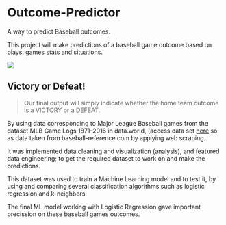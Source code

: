 # Outcome-Predictor
A way to predict Baseball outcomes.

This project will make predictions of a baseball game outcome based on plays, games stats and situations.

![](https://user-images.githubusercontent.com/56207845/72391648-b768a080-36fb-11ea-975a-4192debdde6b.jpg)

## Victory or Defeat!
> Our final output will simply indicate whether the home team outcome is a VICTORY or a DEFEAT.

By using data corresponding to Major League Baseball games from the dataset MLB Game Logs 1871-2016 in data.world,
(access data set [here](https://data.world/dataquest/mlb-game-logs)
so as data taken from baseball-reference.com by applying web scraping.

It was implemented data cleaning and visualization (analysis), and featured data engineering; to get the required dataset to work on and make the predictions.

This dataset was used to train a Machine Learning model and to test it, by using and comparing several classification algorithms such as logistic regression and k-neighbors.

The final ML model working with Logistic Regression gave important precission on these baseball games outcomes. 
